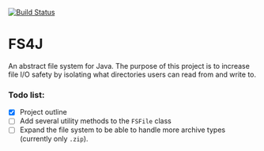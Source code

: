 [![Build Status](https://semaphoreci.com/api/v1/charanor/fs4j/branches/master/shields_badge.svg)](https://semaphoreci.com/charanor/fs4j)

# FS4J
An abstract file system for Java. The purpose of this project is to increase file I/O safety by isolating what directories users can read from and write to. 

### Todo list:
- [x] Project outline
- [ ] Add several utility methods to the `FSFile` class
- [ ] Expand the file system to be able to handle more archive types (currently only `.zip`).
